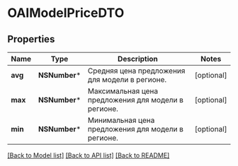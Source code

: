 # OAIModelPriceDTO

## Properties
Name | Type | Description | Notes
------------ | ------------- | ------------- | -------------
**avg** | **NSNumber*** | Средняя цена предложения для модели в регионе. | [optional] 
**max** | **NSNumber*** | Максимальная цена предложения для модели в регионе. | [optional] 
**min** | **NSNumber*** | Минимальная цена предложения для модели в регионе. | [optional] 

[[Back to Model list]](../README.md#documentation-for-models) [[Back to API list]](../README.md#documentation-for-api-endpoints) [[Back to README]](../README.md)


